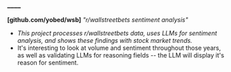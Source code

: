 ### ____



**[github.com/yobed/wsb]** *"r/wallstreetbets sentiment analysis"*
* *This project processes r/wallstreetbets data, uses LLMs for sentiment analysis, and shows these findings with stock market trends.*
* It's interesting to look at volume and sentiment throughout those years, as well as validating LLMs for reasoning fields -- the LLM will display it's reason for sentiment.
